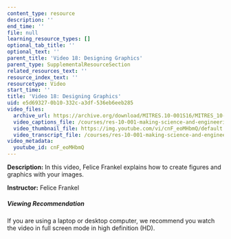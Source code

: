 ```yaml
---
content_type: resource
description: ''
end_time: ''
file: null
learning_resource_types: []
optional_tab_title: ''
optional_text: ''
parent_title: 'Video 18: Designing Graphics'
parent_type: SupplementalResourceSection
related_resources_text: ''
resource_index_text: ''
resourcetype: Video
start_time: ''
title: 'Video 18: Designing Graphics'
uid: e5d69327-0b10-332c-a3df-536eb6eeb285
video_files:
  archive_url: https://archive.org/download/MITRES.10-001S16/MITRES_10-001S16_Track23_300k.mp4
  video_captions_file: /courses/res-10-001-making-science-and-engineering-pictures-a-practical-guide-to-presenting-your-work-spring-2016/9839d134f2175d84a8817a20955e43ce_cnF_eoMHbmQ.vtt
  video_thumbnail_file: https://img.youtube.com/vi/cnF_eoMHbmQ/default.jpg
  video_transcript_file: /courses/res-10-001-making-science-and-engineering-pictures-a-practical-guide-to-presenting-your-work-spring-2016/4d4f56f674d26ad15f89244c2b6ec24f_cnF_eoMHbmQ.pdf
video_metadata:
  youtube_id: cnF_eoMHbmQ
---
```


**Description:** In this video, Felice Frankel explains how to create figures and graphics with your images.

**Instructor:** Felice Frankel

##### Viewing Recommendation

If you are using a laptop or desktop computer, we recommend you watch the video in full screen mode in high definition (HD).